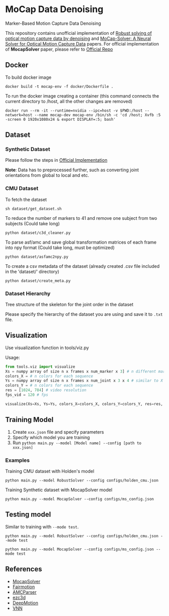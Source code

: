 # MoCap Data Denoising
Marker-Based Motion Capture Data Denoising

This repository contains unofficial implementation of [Robust solving of optical motion capture data by denoising](https://dl.acm.org/doi/10.1145/3197517.3201302) and [MoCap-Solver: A Neural Solver for Optical Motion Capture Data](https://dl.acm.org/doi/abs/10.1145/3450626.3459681) papers. For official implementation of __MocapSolver__ paper, please refer to [Official Repo](https://github.com/NetEase-GameAI/MoCap-Solver)

## Docker

To build docker image
```
docker build -t mocap-env -f docker/Dockerfile .
```

To run the docker image creating a container (this command connects the current directory to /host, all the other changes are removed)
```
docker run --rm -it --runtime=nvidia --ipc=host -v $PWD:/host --network=host --name mocap-dev mocap-env /bin/sh -c 'cd /host; Xvfb :5 -screen 0 1920x1080x24 & export DISPLAY=:5; bash'
```

## Dataset

### Synthetic Dataset

Please follow the steps in [Official Implementation](https://github.com/NetEase-GameAI/MoCap-Solver)

__Note__: Data has to preprocessed further, such as converting joint orientations from global to local and etc.

### CMU Dataset

To fetch the dataset
```
sh dataset/get_dataset.sh
```

To reduce the number of markers to 41 and remove one subject from two subjects (Could take long)
```
python dataset/c3d_cleaner.py
```

To parse asf/amc and save global transformation matrices of each frame into npy format (Could take long, must be optimized)
```
python dataset/asfamc2npy.py
```

To create a csv metadata of the dataset (already created .csv file included in the 'dataset/' directory)
```
python dataset/create_meta.py
```

### Dataset Hierarchy

Tree structure of the skeleton for the joint order in the dataset

Please specify the hierarchy of the dataset you are using and save it to `.txt` file.

## Visualization

Use visualization function in tools/viz.py

Usage:

``` python
from tools.viz import visualize
Xs = numpy array of size n x frames x num_marker x 3] # n different marker sequence
colors_X = # n colors for each sequence
Ys = numpy array of size n x frames x num_joint x 3 x 4 # similar to X
colors_Y = # n colors for each sequence
res = [1024, 784] # video resolution
fps_vid = 120 # fps

visualize(Xs=Xs, Ys=Ys, colors_X=colors_X, colors_Y=colors_Y, res=res, fps_vid=fps_vid)

```

## Training Model

1. Create `xxx.json` file and specify parameters
2. Specify which model you are training
3. Run ```python main.py --model [Model name] --config [path to xxx.json]```

### Examples

Training CMU dataset with Holden's model

`python main.py --model RobustSolver --config configs/holden_cmu.json`

Training Synthetic dataset with MocapSolver model

`python main.py --model MocapSolver --config configs/ms_config.json`

## Testing model

Similar to training with `--mode test`.

`python main.py --model RobustSolver --config configs/holden_cmu.json --mode test`

`python main.py --model MocapSolver --config configs/ms_config.json --mode test`

## References
- [MocapSolver](https://github.com/NetEase-GameAI/MoCap-Solver)
- [Fairmotion](https://github.com/facebookresearch/fairmotion)
- [AMCParser](https://github.com/CalciferZh/AMCParser)
- [ezc3d](https://github.com/pyomeca/ezc3d)
- [DeepMotion](https://github.com/DeepMotionEditing/deep-motion-editing/tree/master/retargeting)
- [VNN](https://github.com/FlyingGiraffe/vnn)
